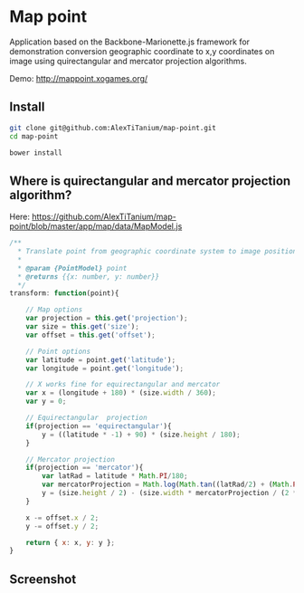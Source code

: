 # Map point

Application based on the Backbone-Marionette.js framework for demonstration conversion geographic coordinate to x,y coordinates on image using
quirectangular and mercator projection algorithms.

Demo: http://mappoint.xogames.org/

## Install

````sh
git clone git@github.com:AlexTiTanium/map-point.git
cd map-point

bower install
````

## Where is quirectangular and mercator projection algorithm?
Here: https://github.com/AlexTiTanium/map-point/blob/master/app/map/data/MapModel.js

````js
/**
  * Translate point from geographic coordinate system to image position
  *
  * @param {PointModel} point
  * @returns {{x: number, y: number}}
  */
transform: function(point){

    // Map options
    var projection = this.get('projection');
    var size = this.get('size');
    var offset = this.get('offset');

    // Point options
    var latitude = point.get('latitude');
    var longitude = point.get('longitude');

    // X works fine for equirectangular and mercator
    var x = (longitude + 180) * (size.width / 360);
    var y = 0;

    // Equirectangular  projection
    if(projection == 'equirectangular'){
        y = ((latitude * -1) + 90) * (size.height / 180);
    }

    // Mercator projection
    if(projection == 'mercator'){
        var latRad = latitude * Math.PI/180;
        var mercatorProjection = Math.log(Math.tan((latRad/2) + (Math.PI/4)));
        y = (size.height / 2) - (size.width * mercatorProjection / (2 * Math.PI));
    }

    x -= offset.x / 2;
    y -= offset.y / 2;

    return { x: x, y: y };
}
````
## Screenshot



